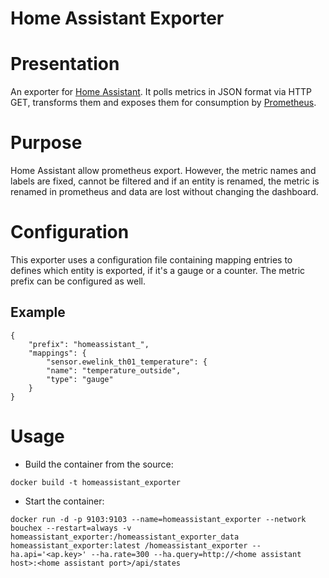 # Home Assistant Exporter

# Presentation
An exporter for [Home Assistant](https://www.home-assistant.io/). It polls metrics
in JSON format via HTTP GET, transforms them and exposes them for consumption by [Prometheus](https://www.prometheus.io/).

# Purpose
Home Assistant allow prometheus export. However, the metric names and labels are fixed, cannot be filtered and if an entity is renamed, the metric is renamed in prometheus and data are lost without changing the dashboard.

# Configuration
This exporter uses a configuration file containing mapping entries to defines which entity is exported, if it's a gauge or a counter.
The metric prefix can be configured as well.

## Example
```
{
    "prefix": "homeassistant_",
    "mappings": {
        "sensor.ewelink_th01_temperature": {
        "name": "temperature_outside",
        "type": "gauge"
    }
}
```

# Usage
* Build the container from the source:
```
docker build -t homeassistant_exporter
```
* Start the container:
```
docker run -d -p 9103:9103 --name=homeassistant_exporter --network bouchex --restart=always -v homeassistant_exporter:/homeassistant_exporter_data homeassistant_exporter:latest /homeassistant_exporter --ha.api='<ap.key>' --ha.rate=300 --ha.query=http://<home assistant host>:<home assistant port>/api/states
```

